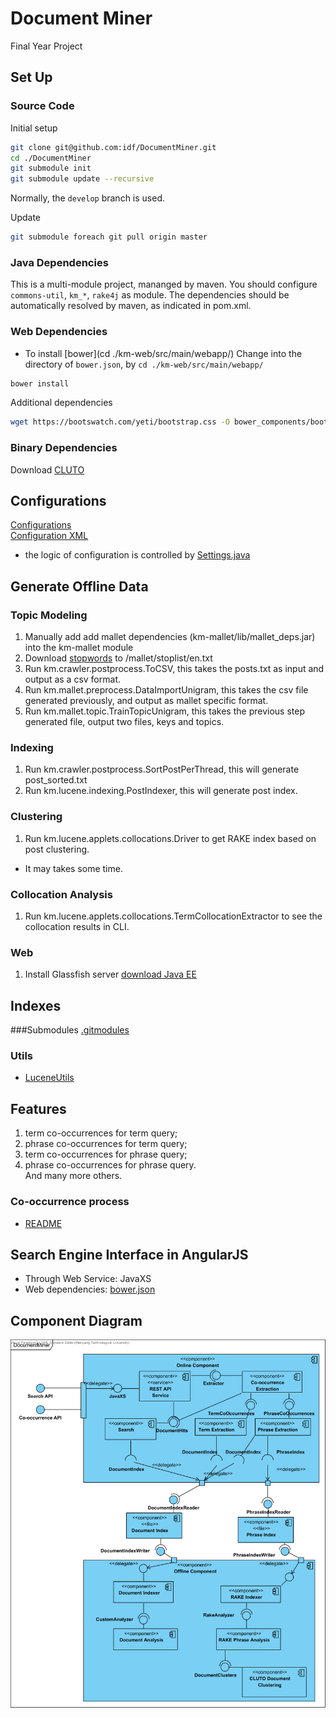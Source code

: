 Document Miner
=============

Final Year Project

## Set Up
### Source Code 
Initial setup
```bash
git clone git@github.com:idf/DocumentMiner.git
cd ./DocumentMiner
git submodule init
git submodule update --recursive 
```
Normally, the `develop` branch is used.  

Update 
```bash
git submodule foreach git pull origin master
```

### Java Dependencies
This is a multi-module project, mananged by maven. You should configure `commons-util`, `km_*`, `rake4j` as module. The dependencies should be automatically resolved by maven, as indicated in pom.xml. 

### Web Dependencies 
* To install [bower](cd ./km-web/src/main/webapp/)
Change into the  directory of `bower.json`, by `cd ./km-web/src/main/webapp/`
```bash
bower install
```

Additional dependencies
```bash
wget https://bootswatch.com/yeti/bootstrap.css -O bower_components/bootstrap/dist/css/bootstrap-yeti.css
```

### Binary Dependencies
Download [CLUTO](http://glaros.dtc.umn.edu/gkhome/cluto/cluto/download)

## Configurations
[Configurations](https://github.com/idf/DocumentMiner/blob/develop/km-common/src/main/java/km/common/Config.java)  
[Configuration XML](https://github.com/idf/DocumentMiner/blob/develop/km-common/src/main/resources/settings.xml)
* the logic of configuration is controlled by [Settings.java](https://github.com/idf/DocumentMiner/blob/develop/km-common/src/main/java/km/common/Settings.java)

## Generate Offline Data 
### Topic Modeling 
1. Manually add add mallet dependencies (km-mallet/lib/mallet_deps.jar) into the km-mallet module
1. Download [stopwords](http://www.lextek.com/manuals/onix/stopwords2.html) to /mallet/stoplist/en.txt
1. Run km.crawler.postprocess.ToCSV, this takes the posts.txt as input and output as a csv format.
1. Run km.mallet.preprocess.DataImportUnigram, this takes the csv file generated previously, and output as mallet specific format.
1. Run km.mallet.topic.TrainTopicUnigram, this takes the previous step generated file, output two files, keys and topics.

### Indexing
1. Run km.crawler.postprocess.SortPostPerThread, this will generate post_sorted.txt
1. Run km.lucene.indexing.PostIndexer, this will generate post index.

### Clustering
1. Run km.lucene.applets.collocations.Driver to get RAKE index based on post clustering. 
* It may takes some time.

### Collocation Analysis
1. Run km.lucene.applets.collocations.TermCollocationExtractor to see the collocation results in CLI.

### Web
1. Install Glassfish server [download Java EE](http://www.oracle.com/technetwork/java/javaee/downloads/java-ee-sdk-7-downloads-1956236.html)


## Indexes
###Submodules
[.gitmodules](https://github.com/idf/DocumentMiner/blob/develop/.gitmodules)  

### Utils
* [LuceneUtils](https://github.com/idf/DocumentMiner/blob/develop/km-lucene/src/main/java/util/LuceneUtils.java)

## Features
1. term co-occurrences for term query;
1. phrase co-occurrences for term query;
1. term co-occurrences for phrase query;
1. phrase co-occurrences for phrase query.  
And many more others.

### Co-occurrence process
* [README](https://github.com/idf/DocumentMiner/blob/develop/km-lucene/src/main/java/km/lucene/applets/collocations)

## Search Engine Interface in AngularJS
* Through Web Service: JavaXS
* Web dependencies: [bower.json](https://github.com/idf/DocumentMiner/blob/develop/km-web/src/main/webapp/bower.json)

## Component Diagram
![](/img/DocumentMinerComponent.png) 

